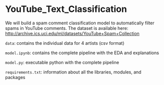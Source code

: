 # YouTube_Text_Classification

We will build a spam comment classification model to automatically filter spams in YouTube comments. The dataset is available here: http://archive.ics.uci.edu/ml/datasets/YouTube+Spam+Collection

`data`: contains the individual data for 4 artists (csv format)

`model.ipynb`: contains the complete pipeline with the EDA and explanations

`model.py`: executable python with the complete pipeline

`requirements.txt`: information about all the libraries, modules, and packages
